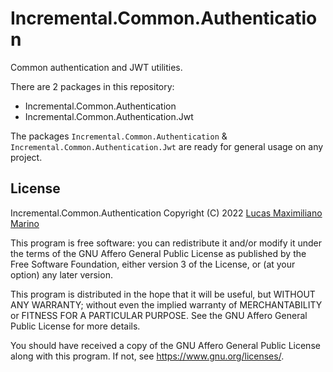 # Incremental.Common.Authentication

Common authentication and JWT utilities.

There are 2 packages in this repository:

- Incremental.Common.Authentication
- Incremental.Common.Authentication.Jwt

The packages `Incremental.Common.Authentication` & `Incremental.Common.Authentication.Jwt` are ready for general usage on any project.

## License

Incremental.Common.Authentication
Copyright (C) 2022  [Lucas Maximiliano Marino](https://lucasmarino.me)

This program is free software: you can redistribute it and/or modify
it under the terms of the GNU Affero General Public License as published
by the Free Software Foundation, either version 3 of the License, or
(at your option) any later version.

This program is distributed in the hope that it will be useful,
but WITHOUT ANY WARRANTY; without even the implied warranty of
MERCHANTABILITY or FITNESS FOR A PARTICULAR PURPOSE.  See the
GNU Affero General Public License for more details.

You should have received a copy of the GNU Affero General Public License
along with this program.  If not, see <https://www.gnu.org/licenses/>.
